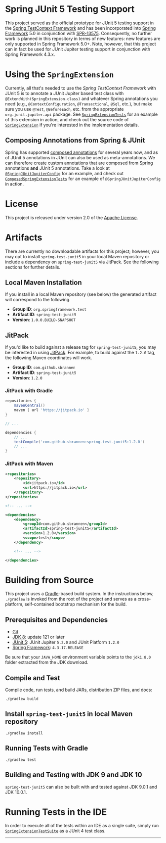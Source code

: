 # Spring JUnit 5 Testing Support

This project served as the official prototype for [JUnit 5][] testing support
in the [Spring TestContext Framework][] and has been incorporated into
[Spring Framework][] 5.0 in conjunction with [SPR-13575][]. Consequently, no
further work is planned in this repository in terms of new features: new
features are only supported in Spring Framework 5.0+. Note, however, that this
project can in fact be used for JUnit Jupiter testing support in conjunction
with Spring Framework 4.3.x.

# Using the `SpringExtension`

Currently, all that's needed to use the _Spring TestContext Framework_ with JUnit 5
is to annotate a JUnit Jupiter based test class with `@ExtendWith(SpringExtension.class)`
and whatever Spring annotations you need (e.g., `@ContextConfiguration`, `@Transactional`,
`@Sql`, etc.), but make sure you use `@Test`, `@BeforeEach`, etc. from the appropriate
`org.junit.jupiter.api` package. See [`SpringExtensionTests`] for an example of this
extension in action, and check out the source code of [`SpringExtension`] if you're
interested in the  implementation details.

## Composing Annotations from Spring & JUnit

Spring has supported [composed annotations] for several years now, and as of JUnit 5
annotations in JUnit can also be used as meta-annotations. We can therefore create
custom annotations that are composed from Spring annotations **and** JUnit 5
annotations. Take a look at [`@SpringJUnitJupiterConfig`] for an example, and check out
[`ComposedSpringExtensionTests`] for an example of `@SpringJUnitJupiterConfig` in action.

# License

This project is released under version 2.0 of the [Apache License][].

# Artifacts

There are currently no downloadable artifacts for this project; however,
you may opt to install `spring-test-junit5` in your local Maven repository
or include a dependency on `spring-test-junit5` via JitPack. See the following
sections for further details.

## Local Maven Installation

If you install in a local Maven repository (see below)
the generated artifact will correspond to the following.

 - **Group ID**: `org.springframework.test`
 - **Artifact ID**: `spring-test-junit5`
 - **Version**: `1.0.0.BUILD-SNAPSHOT`

## JitPack

If you'd like to build against a release tag for `spring-test-junit5`, you
may be interested in using [JitPack][]. For example, to build against the
`1.2.0` tag, the following Maven coordinates will work.

 - **Group ID**: `com.github.sbrannen`
 - **Artifact ID**: `spring-test-junit5`
 - **Version**: `1.2.0`

### JitPack with Gradle

```groovy
repositories {
	mavenCentral()
	maven { url 'https://jitpack.io' }
}

// ...

dependencies {
	// ...
	testCompile('com.github.sbrannen:spring-test-junit5:1.2.0')
	// ...
}
```

### JitPack with Maven

```xml
<repositories>
	<repository>
		<id>jitpack.io</id>
		<url>https://jitpack.io</url>
	</repository>
</repositories>

<!-- ... -->

<dependencies>
	<dependency>
		<groupId>com.github.sbrannen</groupId>
		<artifactId>spring-test-junit5</artifactId>
		<version>1.2.0</version>
		<scope>test</scope>
	</dependency>

	<!-- ... -->

</dependencies>
```


# Building from Source

This project uses a [Gradle][]-based build system. In the instructions
below, `./gradlew` is invoked from the root of the project and serves as
a cross-platform, self-contained bootstrap mechanism for the build.

## Prerequisites and Dependencies

- [Git][]
- [JDK 8][JDK8]: update 121 or later
- [JUnit 5][]: JUnit Jupiter `5.2.0` and JUnit Platform `1.2.0`
- [Spring Framework][]: `4.3.17.RELEASE`

Be sure that your `JAVA_HOME` environment variable points to the `jdk1.8.0` folder
extracted from the JDK download.

## Compile and Test

Compile code, run tests, and build JARs, distribution ZIP files, and docs:

`./gradlew build`

## Install `spring-test-junit5` in local Maven repository

`./gradlew install`

## Running Tests with Gradle

`./gradlew test`

## Building and Testing with JDK 9 and JDK 10

`spring-test-junit5` can also be built with and tested against JDK 9.0.1 and JDK 10.0.1.
 
# Running Tests in the IDE

In order to execute all of the tests within an IDE as a single suite, simply run [`SpringExtensionTestSuite`] as a JUnit 4 test class.

----

[Apache License]: http://www.apache.org/licenses/LICENSE-2.0
[composed annotations]: https://github.com/spring-projects/spring-framework/wiki/Spring-Annotation-Programming-Model#composed-annotations
[Git]: http://help.github.com/set-up-git-redirect
[Gradle]: http://gradle.org
[JDK8]: http://www.oracle.com/technetwork/java/javase/downloads
[JitPack]: https://jitpack.io/
[JUnit 5]: https://junit.org/junit5/
[SPR-13575]: https://jira.spring.io/browse/SPR-13575
[Spring Framework]: http://projects.spring.io/spring-framework/
[Spring TestContext Framework]: https://docs.spring.io/spring/docs/current/spring-framework-reference/testing.html#testcontext-framework
[`@SpringJUnitJupiterConfig`]: https://github.com/sbrannen/spring-test-junit5/blob/master/src/main/java/org/springframework/test/context/junit/jupiter/SpringJUnitJupiterConfig.java
[`ComposedSpringExtensionTests`]: https://github.com/sbrannen/spring-test-junit5/blob/master/src/test/java/org/springframework/test/context/junit/jupiter/ComposedSpringExtensionTests.java
[`SpringExtensionTestSuite`]: https://github.com/sbrannen/spring-test-junit5/blob/master/src/test/java/org/springframework/test/context/junit/jupiter/SpringExtensionTestSuite.java
[`SpringExtensionTests`]: https://github.com/sbrannen/spring-test-junit5/blob/master/src/test/java/org/springframework/test/context/junit/jupiter/SpringExtensionTests.java
[`SpringExtension`]: https://github.com/sbrannen/spring-test-junit5/blob/master/src/main/java/org/springframework/test/context/junit/jupiter/SpringExtension.java
